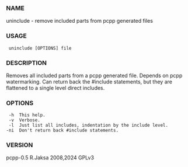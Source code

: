### NAME
uninclude - remove included parts from pcpp generated files

### USAGE
     uninclude [OPTIONS] file

### DESCRIPTION
Removes all included parts from a pcpp generated file.  Depends
on pcpp watermarking.  Can return back the #include statements,
but they are flattened to a single level direct includes.

### OPTIONS
     -h  This help.
     -v  Verbose.
     -l  Just list all includes, indentation by the include level.
    -ni  Don't return back #include statements.

### VERSION
pcpp-0.5 R.Jaksa 2008,2024 GPLv3

